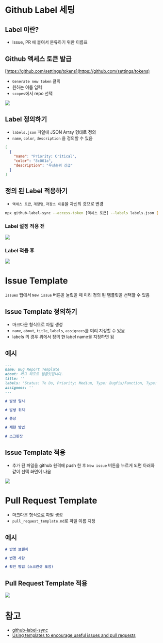 # Github Label 세팅

## Label 이란?
- Issue, PR 에 붙여서 분류하기 위한 이름표

## Github 액세스 토큰 발급
[https://github.com/settings/tokens](https://github.com/settings/tokens)
- `Generate new token` 클릭
- 원하는 이름 입력
- `scopes`에서 repo 선택

![](./images/new-personal-access-token.png)

## Label 정의하기
- `labels.json` 파일에 JSON Array 형태로 정의
- `name`, `color`, `description` 을 정의할 수 있음
```json
[
  {
    "name": "Priority: Critical",
    "color": "8c001a",
    "description": "우선순위 긴급"
  }
]
```

## 정의 된 Label 적용하기
- `액세스 토큰`, `계정명`, `저장소 이름`을 자신의 것으로 변경
```sh
npx github-label-sync --access-token [액세스 토큰] --labels labels.json [계정명]/[저장소 이름]
```

### Label 설정 적용 전
![](images/before-apply-labels.png)

### Label 적용 후
![](images/after-apply-labels.png)


# Issue Template
`Issues` 탭에서 `New issue` 버튼을 눌렀을 때 미리 정의 된 템플릿을 선택할 수 있음

## Issue Template 정의하기
- 마크다운 형식으로 파일 생성
- `name`, `about`, `title`, `labels`, `assignees`를 미리 지정할 수 있음
- labels 의 경우 위에서 정의 한 label name을 지정하면 됨 

## 예시
```markdown
---
name: Bug Report Template
about: 버그 리포트 템플릿입니다.
title: ''
labels: 'Status: To Do, Priority: Medium, Type: Bugfix/Function, Type: Bugfix/UI'
assignees: ''
---

# 발생 일시

# 발생 위치

# 증상

# 재현 방법

# 스크린샷

```

## Issue Template 적용
- 추가 된 파일을 github 원격에 push 한 후 `New issue` 버튼을 누르게 되면 아래와 같이 선택 화면이 나옴

![](images/issue-template.png)

# Pull Request Template
- 마크다운 형식으로 파일 생성
- `pull_request_template.md`로 파일 이름 지정

## 예시
```markdown
# 반영 브랜치

# 변경 사항

# 확인 방법 (스크린샷 포함)
```

## Pull Request Template 적용
![](images/pull-request-template.png)

# 참고

- [github-label-sync](https://github.com/Financial-Times/github-label-sync)
- [Using templates to encourage useful issues and pull requests](https://docs.github.com/en/free-pro-team@latest/github/building-a-strong-community/using-templates-to-encourage-useful-issues-and-pull-requests)